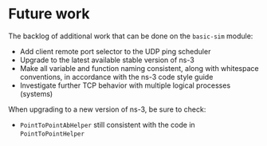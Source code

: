 # Future work

The backlog of additional work that can be done on the `basic-sim` module:

* Add client remote port selector to the UDP ping scheduler
* Upgrade to the latest available stable version of ns-3
* Make all variable and function naming consistent, along with whitespace conventions,
  in accordance with the ns-3 code style guide
* Investigate further TCP behavior with multiple logical processes (systems)

When upgrading to a new version of ns-3, be sure to check:

* `PointToPointAbHelper` still consistent with the code in `PointToPointHelper`
